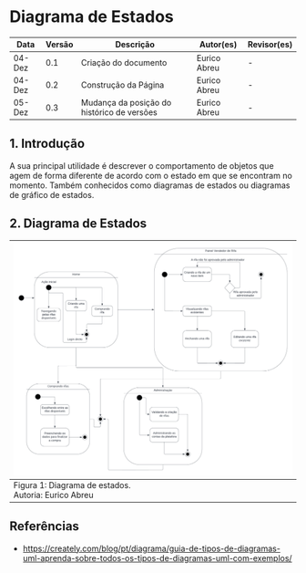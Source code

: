 # Diagrama de Estados

| Data   | Versão | Descrição                                  | Autor(es)    | Revisor(es) |
| ------ | ------ | ------------------------------------------ | ------------ | ----------- |
| 04-Dez | 0.1    | Criação do documento                       | Eurico Abreu | -           |
| 04-Dez | 0.2    | Construção da Página                       | Eurico Abreu | -           |
| 05-Dez | 0.3    | Mudança da posição do histórico de versões | Eurico Abreu | -           |

## 1. Introdução

A sua principal utilidade é descrever o comportamento de objetos que agem de forma diferente de acordo com o estado em que se encontram no momento. Também conhecidos como diagramas de estados ou diagramas de gráfico de estados.

## 2. Diagrama de Estados

| ![](../assets/diagrama-estados.png)                        |
| :--------------------------------------------------------- |
| Figura 1: Diagrama de estados. <br/> Autoria: Eurico Abreu |

## Referências

- https://creately.com/blog/pt/diagrama/guia-de-tipos-de-diagramas-uml-aprenda-sobre-todos-os-tipos-de-diagramas-uml-com-exemplos/
